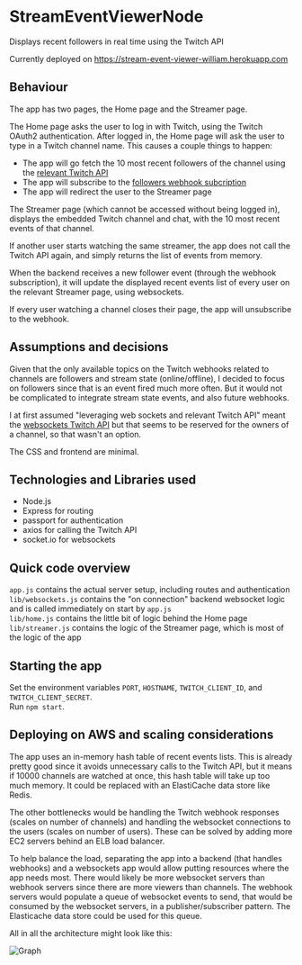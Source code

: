 # StreamEventViewerNode
Displays recent followers in real time using the Twitch API

Currently deployed on https://stream-event-viewer-william.herokuapp.com

## Behaviour
The app has two pages, the Home page and the Streamer page.

The Home page asks the user to log in with Twitch, using the Twitch OAuth2 authentication. After logged in, the Home page will ask the user to type in a Twitch channel name. This causes a couple things to happen:
* The app will go fetch the 10 most recent followers of the channel using the [relevant Twitch API](https://dev.twitch.tv/docs/api/reference/#get-users-follows)
* The app will subscribe to the [followers webhook subcription](https://dev.twitch.tv/docs/api/webhooks-reference/#topic-user-follows)
* The app will redirect the user to the Streamer page

The Streamer page (which cannot be accessed without being logged in), displays the embedded Twitch channel and chat, with the 10 most recent events of that channel.

If another user starts watching the same streamer, the app does not call the Twitch API again, and simply returns the list of events from memory.

When the backend receives a new follower event (through the webhook subscription), it will update the displayed recent events list of every user on the relevant Streamer page, using websockets.

If every user watching a channel closes their page, the app will unsubscribe to the webhook.

## Assumptions and decisions

Given that the only available topics on the Twitch webhooks related to channels are followers and stream state (online/offline), I decided to focus on followers since that is an event fired much more often. But it would not be complicated to integrate stream state events, and also future webhooks.

I at first assumed "leveraging web sockets and relevant Twitch API" meant the [websockets Twitch API](https://dev.twitch.tv/docs/pubsub/) but that seems to be reserved for the owners of a channel, so that wasn't an option.

The CSS and frontend are minimal.

## Technologies and Libraries used
* Node.js
* Express for routing
* passport for authentication
* axios for calling the Twitch API
* socket.io for websockets

## Quick code overview
`app.js` contains the actual server setup, including routes and authentication  
`lib/websockets.js` contains the "on connection" backend websocket logic and is called immediately on start by `app.js`  
`lib/home.js` contains the little bit of logic behind the Home page  
`lib/streamer.js` contains the logic of the Streamer page, which is most of the logic of the app

## Starting the app
Set the environment variables `PORT`, `HOSTNAME`, `TWITCH_CLIENT_ID`, and `TWITCH_CLIENT_SECRET`.  
Run `npm start`.

## Deploying on AWS and scaling considerations
The app uses an in-memory hash table of recent events lists. This is already pretty good since it avoids unnecessary calls to the Twitch API, but it means if 10000 channels are watched at once, this hash table will take up too much memory. It could be replaced with an ElastiCache data store like Redis.

The other bottlenecks would be handling the Twitch webhook responses (scales on number of channels) and handling the websocket connections to the users (scales on number of users). These can be solved by adding more EC2 servers behind an ELB load balancer. 

To help balance the load, separating the app into a backend (that handles webhooks) and a websockets app would allow putting resources where the app needs most. There would likely be more websocket servers than webhook servers since there are more viewers than channels. The webhook servers would populate a queue of websocket events to send, that would be consumed by the websocket servers, in a publisher/subscriber pattern. The Elasticache data store could be used for this queue.

All in all the architecture might look like this:

![Graph](https://i.imgur.com/2ziQ4yy.jpg)
